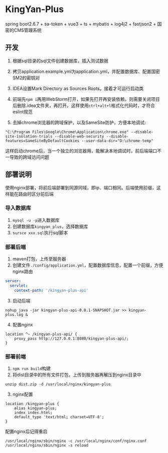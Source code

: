# KingYan-Plus

spring boot2.6.7 + sa-token + vue3 + ts + mybatis + log4j2 + fastjson2 + 国密的CMS管理系统



## 开发

1. 根据sql目录的sql文件创建数据库，插入测试数据
2. 拷贝application.example.yml为application.yml，并配置数据库、配置国密SM2的密钥对
3. IDEA设置Mark Directory as Sources Roots。接着才可运行启动类
3. 前端先`npm i`再用WebStorm打开，如果先打开再安装依赖。则需要关闭项目后删除.idea文件夹，再打开。这样使用`ctrl+alt+l`格式化代码时，才符合eslint规范

5. 去掉chrome浏览器的跨域保护，以及SameSite防护，方便本地调试:

```
"C:\Program Files\Google\Chrome\Application\chrome.exe" --disable-site-isolation-trials --disable-web-security --disable-features=SameSiteByDefaultCookies --user-data-dir="D:\chrome-temp"
```

这样启动chrome后，当一个独立的浏览器用，能解决本地调试时，前后端端口不一导致的跨域访问问题



## 部署说明

使用nginx部署，将前后端部署到同源同域，即ip、端口相同。后端使用前缀，这样能在路由时区分前后端



### 导入数据库

1. `mysql -u -p`进入数据库
2. 创建数据库`kingyan_plus`，选择数据库
3. `sursce xxx.sql`执行sql脚本



### 部署后端

1. maven打包，上传至服务器
2. 创建文件`./config/application.yml`，配置数据库信息，配置一个前缀，方便nginx路由

```yaml
server:
  servlet:
    context-path: '/kingyan-plus-api'
```

3. 启动后端

```shell
nohup java -jar kingyan-plus-api-0.0.1-SNAPSHOT.jar >> kingyan-plus.log &
```

4. 配置nginx

```nginx
location ^~ /kingyan-plus-api/ {
    proxy_pass http://127.0.0.1:8080/kingyan-plus-api/;
}
```



### 部署前端

1. `npm run build`构建
2. 将dist目录中的所有文件打包，上传到服务器再解压到nginx目录中

```shell
unzip dist.zip -d /usr/local/nginx/kingyan-plus
```

3. nginx配置

```nginx
location /kingyan-plus {
    alias kingyan-plus;
    index index.html;
    default_type 'text/html; charset=UTF-8';
}
```



配置nginx后记得重启

```shell
/usr/local/nginx/sbin/nginx -c /usr/local/nginx/conf/nginx.conf
/usr/local/nginx/sbin/nginx -s reload
```

